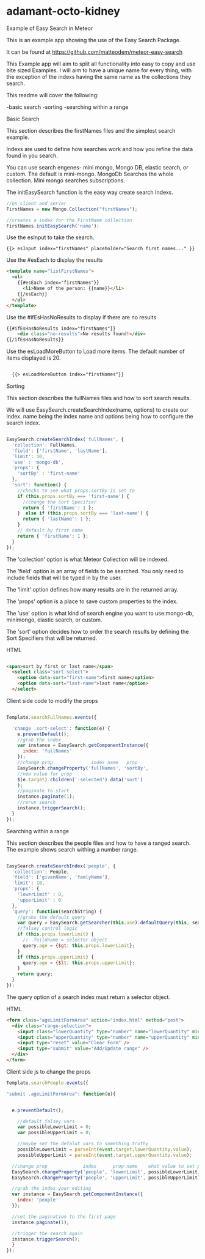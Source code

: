 # adamant-octo-kidney
Example of Easy Search in Meteor

This is an example app showing the use of the Easy Search Package.

It can be found at https://github.com/matteodem/meteor-easy-search

This Example app will aim to split all functionality into easy to copy and use
bite sized Examples. I will aim to have a unique name for every thing, with the
exception of the indexs having the same name as the collections they search.

This readme will cover the following:


-basic search
-sorting
-searching within a range


Basic Search

This section describes the firstNames files and the simplest search example.

Indexs are used to define how searches work and how you refine the data found
in you search.

You can use search engenes- mini mongo, Mongo DB, elastic search, or custom.
The default is mini-mongo. MongoDb Searches the whole collection.
Mini mongo searches subscriptions.


The initEasySearch function is the easy way create search Indexs.

```javascript
//on client and server
FirstNames = new Mongo.Collection("firstNames");

//creates a index for the FirstName collection
FirstNames.initEasySearch('name');

```

Use the esInput to take the search.

```
{{> esInput index="firstNames" placeholder="Search first names..." }}
```

Use the #esEach to display the results

```html
<template name="listFirstNames">
  <ul>
    {{#esEach index="firstNames"}}
      <li>Name of the person: {{name}}</li>
    {{/esEach}}
  </ul>
</template>

```
Use the #ifEsHasNoResults to display if there are no results

```html
{{#ifEsHasNoResults index="firstNames"}}
    <div class="no-results">No results found!</div>
{{/ifEsHasNoResults}}
```
Use the esLoadMoreButton to Load more items.
The default number of items displayed is 20.

```html

  {{> esLoadMoreButton index="firstNames"}}

```


Sorting

This section describes the fullNames files and how to sort search results.

We will use EasySearch.createSearchIndex(name, options) to create our index.
name being the index name and options being how to configure the search index.

```javascript

EasySearch.createSearchIndex('fullNames', {
  'collection': FullNames,
  'field': ['firstName', 'lastName'],
  'limit': 10,
  'use' : 'mongo-db',
  'props': {
    'sortBy' : 'first-name'
  },
  'sort': function() {
    //checks to see what props.sortBy is set to
    if (this.props.sortBy === 'first-name') {
      //change the Sort Specifier
      return { 'firstName': 1 };
    }  else if (this.props.sortBy === 'last-name') {
      return { 'lastName': 1 };
    }
    // default by first name
    return { 'firstName': 1 };
  }
});

```

The 'collection' option is what Meteor Collection will be indexed.

The 'field' option is an array of fields to be searched. You only need to include
fields that will be typed in by the user.

The 'limit' option defines how many results are in the returned array.

The 'props' option is a place to save custom properties to the index.

The 'use' option is what kind of search engine you want to use:mongo-db,
minimongo, elastic search, or custom.

The 'sort' option decides how to order the search results by defining the
Sort Specifiers that will be returned.

HTML
```html

<span>sort by first or last name</span>
  <select class="sort-select">
    <option data-sort="first-name">first name</option>
    <option data-sort="last-name">last name</option>
  </select>

```

Client side code to modify the props

```javascript

Template.searchFullNames.events({

  'change .sort-select': function(e) {
    e.preventDefault();
    //grab the index
    var instance = EasySearch.getComponentInstance({
      index: 'fullNames'
    });
    //change prop              index name   prop
    EasySearch.changeProperty('fullNames', 'sortBy',
    //new value for prop
    $(e.target).children(':selected').data('sort')
    );
    //paginate to start
    instance.paginate(1);
    //rerun search
    instance.triggerSearch();
  }
});

```


Searching within a range

This section describes the people files and how to have a ranged search.
The example shows search withing a number range.

```javascript

EasySearch.createSearchIndex('people', {
  'collection': People,
  'field': ['givenName', 'famlyName'],
  'limit': 10,
  'props': {
    'lowerLimit' : 0,
    'upperLimit' : 0
  },
  'query': function(searchString) {
    //grabs the default query
    var query = EasySearch.getSearcher(this.use).defaultQuery(this, searchString);
    //falsey control logic
    if (this.props.lowerLimit) {
      // .feildname = selector object
      query.age = {$gt: this.props.lowerLimit};
    }
    if (this.props.upperLimit) {
      query.age = {$lt: this.props.upperLimit};
    }
    return query;
  }
});

```
The query option of a search index must return
a selector object.

HTML
```html
<form class="ageLimitFormArea" action="index.html" method="post">
  <div class="range-selection">
    <input class="lowerQuantity" type="number" name="lowerQuantity" min="1" max="125">
    <input class="upperQuantity" type="number" name="upperQuantity" min="1" max="125">
    <input type="reset" value="Clear Form" />
    <input type="submit" value="Add/Update range" />
  </div>
</form>
```

Client side js to change the props

```javascript
Template.searchPeople.events({

"submit .ageLimitFormArea": function(e){


  e.preventDefault();

    //default falsey vars
    var possibleLowerLimit = 0;
    var possibleUpperLimit = 0;

    //maybe set the defalut vars to something truthy
    possibleLowerLimit = parseInt(event.target.lowerQuantity.value);
    possibleUpperLimit = parseInt(event.target.upperQuantity.value);

  //change prop             index      prop name    what value to set prop to
  EasySearch.changeProperty('people', 'lowerLimit', possibleLowerLimit);
  EasySearch.changeProperty('people', 'upperLimit', possibleUpperLimit);

  //grab the index your editing
  var instance = EasySearch.getComponentInstance({
    index: 'people'
  });

  //set the pagination to the first page
  instance.paginate(1);

  //trigger the search again
  instance.triggerSearch();
  }
});

```
